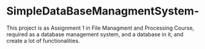 # SimpleDataBaseManagmentSystem-
This project is as Assignment 1 in File Managment and Processing Course, required as a database management system, and a database in it, and create a lot of functionalities. 
